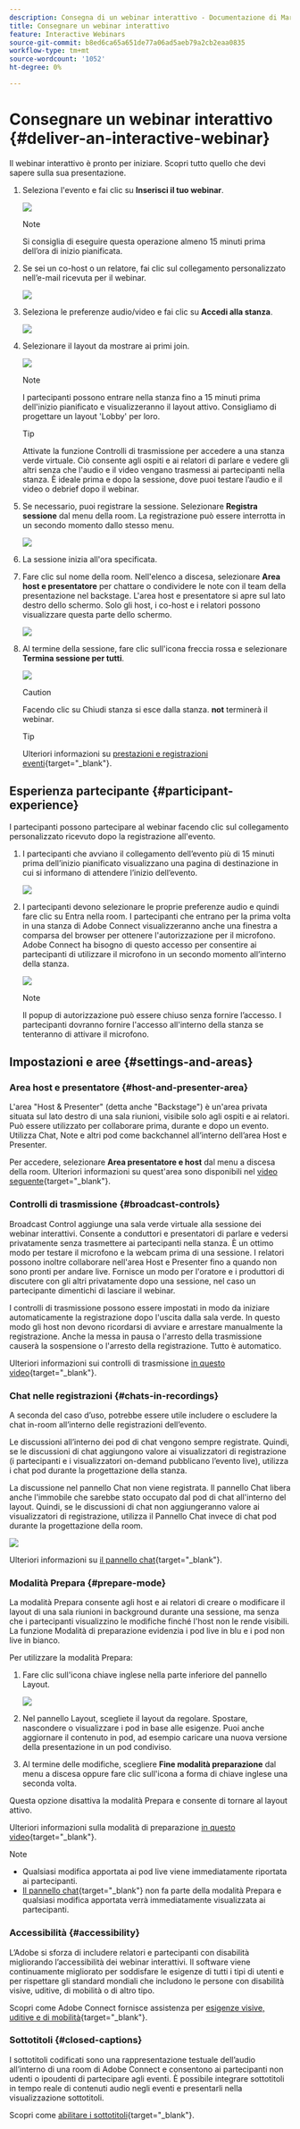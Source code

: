 ```yaml
---
description: Consegna di un webinar interattivo - Documentazione di Marketo - Documentazione del prodotto
title: Consegnare un webinar interattivo
feature: Interactive Webinars
source-git-commit: b8ed6ca65a651de77a06ad5aeb79a2cb2eaa0835
workflow-type: tm+mt
source-wordcount: '1052'
ht-degree: 0%

---
```


# Consegnare un webinar interattivo {#deliver-an-interactive-webinar}

Il webinar interattivo è pronto per iniziare. Scopri tutto quello che devi sapere sulla sua presentazione.

1. Seleziona l&#39;evento e fai clic su **Inserisci il tuo webinar**.

   ![](assets/deliver-an-interactive-webinar-1.png)

   >[!NOTE]
   >
   >Si consiglia di eseguire questa operazione almeno 15 minuti prima dell’ora di inizio pianificata.

1. Se sei un co-host o un relatore, fai clic sul collegamento personalizzato nell’e-mail ricevuta per il webinar.

   ![](assets/deliver-an-interactive-webinar-2.png)

1. Seleziona le preferenze audio/video e fai clic su **Accedi alla stanza**.

   ![](assets/deliver-an-interactive-webinar-3.png)

1. Selezionare il layout da mostrare ai primi join.

   ![](assets/deliver-an-interactive-webinar-4.png)

   >[!NOTE]
   >
   >I partecipanti possono entrare nella stanza fino a 15 minuti prima dell&#39;inizio pianificato e visualizzeranno il layout attivo. Consigliamo di progettare un layout &#39;Lobby&#39; per loro.

   >[!TIP]
   >
   >Attivate la funzione Controlli di trasmissione per accedere a una stanza verde virtuale. Ciò consente agli ospiti e ai relatori di parlare e vedere gli altri senza che l&#39;audio e il video vengano trasmessi ai partecipanti nella stanza. È ideale prima e dopo la sessione, dove puoi testare l’audio e il video o debrief dopo il webinar.

1. Se necessario, puoi registrare la sessione. Selezionare **Registra sessione** dal menu della room. La registrazione può essere interrotta in un secondo momento dallo stesso menu.

   ![](assets/deliver-an-interactive-webinar-5.png)

1. La sessione inizia all&#39;ora specificata.

1. Fare clic sul nome della room. Nell&#39;elenco a discesa, selezionare **Area host e presentatore** per chattare o condividere le note con il team della presentazione nel backstage. L&#39;area host e presentatore si apre sul lato destro dello schermo. Solo gli host, i co-host e i relatori possono visualizzare questa parte dello schermo.

   ![](assets/deliver-an-interactive-webinar-6.png)

1. Al termine della sessione, fare clic sull&#39;icona freccia rossa e selezionare **Termina sessione per tutti**.

   ![](assets/deliver-an-interactive-webinar-7.png)

   >[!CAUTION]
   >
   >Facendo clic su Chiudi stanza si esce dalla stanza. **not** terminerà il webinar.

   >[!TIP]
   >
   >Ulteriori informazioni su [prestazioni e registrazioni eventi](/help/marketo/product-docs/demand-generation/events/interactive-webinars/event-workflows.md){target="_blank"}.

## Esperienza partecipante {#participant-experience}

I partecipanti possono partecipare al webinar facendo clic sul collegamento personalizzato ricevuto dopo la registrazione all&#39;evento.

1. I partecipanti che avviano il collegamento dell’evento più di 15 minuti prima dell’inizio pianificato visualizzano una pagina di destinazione in cui si informano di attendere l’inizio dell’evento.

   ![](assets/deliver-an-interactive-webinar-8.png)

1. I partecipanti devono selezionare le proprie preferenze audio e quindi fare clic su Entra nella room. I partecipanti che entrano per la prima volta in una stanza di Adobe Connect visualizzeranno anche una finestra a comparsa del browser per ottenere l&#39;autorizzazione per il microfono. Adobe Connect ha bisogno di questo accesso per consentire ai partecipanti di utilizzare il microfono in un secondo momento all’interno della stanza.

   ![](assets/deliver-an-interactive-webinar-9.png)

   >[!NOTE]
   >
   >Il popup di autorizzazione può essere chiuso senza fornire l’accesso. I partecipanti dovranno fornire l&#39;accesso all&#39;interno della stanza se tenteranno di attivare il microfono.

## Impostazioni e aree {#settings-and-areas}

### Area host e presentatore {#host-and-presenter-area}

L&#39;area &quot;Host &amp; Presenter&quot; (detta anche &quot;Backstage&quot;) è un&#39;area privata situata sul lato destro di una sala riunioni, visibile solo agli ospiti e ai relatori. Può essere utilizzato per collaborare prima, durante e dopo un evento. Utilizza Chat, Note e altri pod come backchannel all’interno dell’area Host e Presenter.

Per accedere, selezionare **Area presentatore e host** dal menu a discesa della room. Ulteriori informazioni su quest&#39;area sono disponibili nel [video seguente](https://www.youtube.com/watch?v=11GkcvIUttY){target="_blank"}.

### Controlli di trasmissione {#broadcast-controls}

Broadcast Control aggiunge una sala verde virtuale alla sessione dei webinar interattivi. Consente a conduttori e presentatori di parlare e vedersi privatamente senza trasmettere ai partecipanti nella stanza. È un ottimo modo per testare il microfono e la webcam prima di una sessione. I relatori possono inoltre collaborare nell&#39;area Host e Presenter fino a quando non sono pronti per andare live. Fornisce un modo per l&#39;oratore e i produttori di discutere con gli altri privatamente dopo una sessione, nel caso un partecipante dimentichi di lasciare il webinar.

I controlli di trasmissione possono essere impostati in modo da iniziare automaticamente la registrazione dopo l&#39;uscita dalla sala verde. In questo modo gli host non devono ricordarsi di avviare e arrestare manualmente la registrazione. Anche la messa in pausa o l&#39;arresto della trasmissione causerà la sospensione o l&#39;arresto della registrazione. Tutto è automatico.

Ulteriori informazioni sui controlli di trasmissione [ in questo video](https://www.youtube.com/watch?v=TcoCeEJoyjg){target="_blank"}.

### Chat nelle registrazioni {#chats-in-recordings}

A seconda del caso d’uso, potrebbe essere utile includere o escludere la chat in-room all’interno delle registrazioni dell’evento.

Le discussioni all’interno dei pod di chat vengono sempre registrate. Quindi, se le discussioni di chat aggiungono valore ai visualizzatori di registrazione (i partecipanti e i visualizzatori on-demand pubblicano l’evento live), utilizza i chat pod durante la progettazione della stanza.

La discussione nel pannello Chat non viene registrata. Il pannello Chat libera anche l&#39;immobile che sarebbe stato occupato dal pod di chat all&#39;interno del layout. Quindi, se le discussioni di chat non aggiungeranno valore ai visualizzatori di registrazione, utilizza il Pannello Chat invece di chat pod durante la progettazione della room.

![](assets/deliver-an-interactive-webinar-10.png)

Ulteriori informazioni su [il pannello chat](https://helpx.adobe.com/adobe-connect/using/notes-chat-q-a-polls.html#chat_panel){target="_blank"}.

### Modalità Prepara {#prepare-mode}

La modalità Prepara consente agli host e ai relatori di creare o modificare il layout di una sala riunioni in background durante una sessione, ma senza che i partecipanti visualizzino le modifiche finché l&#39;host non le rende visibili. La funzione Modalità di preparazione evidenzia i pod live in blu e i pod non live in bianco.

Per utilizzare la modalità Prepara:

1. Fare clic sull&#39;icona chiave inglese nella parte inferiore del pannello Layout.

   ![](assets/deliver-an-interactive-webinar-.png)

1. Nel pannello Layout, scegliete il layout da regolare. Spostare, nascondere o visualizzare i pod in base alle esigenze. Puoi anche aggiornare il contenuto in pod, ad esempio caricare una nuova versione della presentazione in un pod condiviso.

1. Al termine delle modifiche, scegliere **Fine modalità preparazione** dal menu a discesa oppure fare clic sull&#39;icona a forma di chiave inglese una seconda volta.

Questa opzione disattiva la modalità Prepara e consente di tornare al layout attivo.

Ulteriori informazioni sulla modalità di preparazione [in questo video](https://www.youtube.com/watch?v=kUya84sx-E4){target="_blank"}.

>[!NOTE]
>
>* Qualsiasi modifica apportata ai pod live viene immediatamente riportata ai partecipanti.
>* [Il pannello chat](https://helpx.adobe.com/adobe-connect/using/notes-chat-q-a-polls.html#chat_panel){target="_blank"} non fa parte della modalità Prepara e qualsiasi modifica apportata verrà immediatamente visualizzata ai partecipanti.

### Accessibilità {#accessibility}

L’Adobe si sforza di includere relatori e partecipanti con disabilità migliorando l’accessibilità dei webinar interattivi. Il software viene continuamente migliorato per soddisfare le esigenze di tutti i tipi di utenti e per rispettare gli standard mondiali che includono le persone con disabilità visive, uditive, di mobilità o di altro tipo.

Scopri come Adobe Connect fornisce assistenza per [esigenze visive, uditive e di mobilità](https://helpx.adobe.com/adobe-connect/using/accessibility-features.html){target="_blank"}.

### Sottotitoli {#closed-captions}

I sottotitoli codificati sono una rappresentazione testuale dell’audio all’interno di una room di Adobe Connect e consentono ai partecipanti non udenti o ipoudenti di partecipare agli eventi. È possibile integrare sottotitoli in tempo reale di contenuti audio negli eventi e presentarli nella visualizzazione sottotitoli.

Scopri come [abilitare i sottotitoli](https://helpx.adobe.com/adobe-connect/using/closed-captioning-html-client.html){target="_blank"}.
